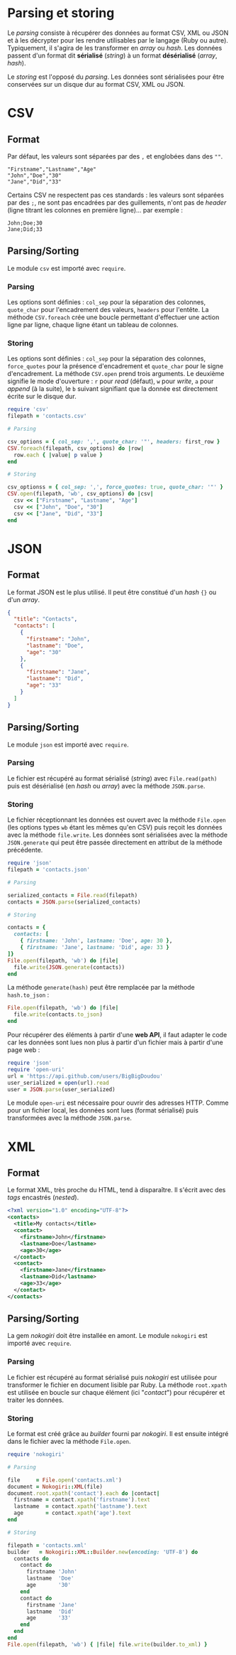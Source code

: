 # Parsing et storing

Le *parsing* consiste à récupérer des données au format CSV, XML ou JSON et à les décrypter pour les rendre utilisables par le langage (Ruby ou autre). Typiquement, il s'agira de les transformer en *array* ou *hash*. Les données passent d'un format dit **sérialisé** (*string*) à un format **désérialisé** (*array*, *hash*).

Le *storing* est l'opposé du *parsing*. Les données sont sérialisées pour être conservées sur un disque dur au format CSV, XML ou JSON.


# CSV

## Format

Par défaut, les valeurs sont séparées par des `,` et englobées dans des `""`.

```csv
"Firstname","Lastname","Age"
"John","Doe","30"
"Jane","Did","33"
```

Certains CSV ne respectent pas ces standards : les valeurs sont séparées par des `;`, ne sont pas encadrées par des guillements, n'ont pas de *header* (ligne titrant les colonnes en première ligne)... par exemple :

```csv
John;Doe;30
Jane;Did;33
```

## Parsing/Sorting

Le module `csv` est importé avec `require`.

### Parsing

Les options sont définies : `col_sep` pour la séparation des colonnes, `quote_char` pour l'encadrement des valeurs, `headers` pour l'entête.
La méthode `CSV.foreach` crée une boucle permettant d'effectuer une action ligne par ligne, chaque ligne étant un tableau de colonnes.

### Storing

Les options sont définies : `col_sep` pour la séparation des colonnes, `force_quotes` pour la présence d'encadrement et `quote_char` pour le signe d'encadrement. La méthode `CSV.open` prend trois arguments. Le deuxième signifie le mode d'ouverture : `r` pour *read* (défaut), `w` pour *write*, `a` pour *append* (à la suite), le `b` suivant signifiant que la donnée est directement écrite sur le disque dur.

```ruby
require 'csv'
filepath = 'contacts.csv'

# Parsing

csv_options = { col_sep: ',', quote_char: '"', headers: first_row }
CSV.foreach(filepath, csv_options) do |row|
  row.each { |value| p value }
end

# Storing

csv_optionss = { col_sep: ',', force_quotes: true, quote_char: '"' }
CSV.open(filepath, 'wb', csv_options) do |csv|
  csv << ["Firstname", "Lastname", "Age"]
  csv << ["John", "Doe", "30"]
  csv << ["Jane", "Did", "33"]
end
```


# JSON

## Format

Le format JSON est le plus utilisé. Il peut être constitué d'un *hash* `{}` ou d'un *array*.

```json
{
  "title": "Contacts",
  "contacts": [
    {
      "firstname": "John",
      "lastname": "Doe",
      "age": "30"
    },
    {
      "firstname": "Jane",
      "lastname": "Did",
      "age": "33"
    }
  ]
}
```

## Parsing/Sorting

Le module `json` est importé avec `require`.

### Parsing

Le fichier est récupéré au format sérialisé (*string*) avec `File.read(path)` puis est désérialisé (en *hash* ou *array*) avec la méthode `JSON.parse`.

### Storing

Le fichier réceptionnant les données est ouvert avec la méthode `File.open` (les options types `wb` étant les mêmes qu'en CSV) puis reçoit les données avec la méthode `file.write`. Les données sont sérialisées avec la méthode `JSON.generate` qui peut être passée directement en attribut de la méthode précédente.

```ruby
require 'json'
filepath = 'contacts.json'

# Parsing

serialized_contacts = File.read(filepath)
contacts = JSON.parse(serialized_contacts)

# Storing

contacts = {
  contacts: [
    { firstname: 'John', lastname: 'Doe', age: 30 },
    { firstname: 'Jane', lastname: 'Did', age: 33 }
]}
File.open(filepath, 'wb') do |file|
  file.write(JSON.generate(contacts))
end
```

La méthode `generate(hash)` peut être remplacée par la méthode `hash.to_json` :

```ruby
File.open(filepath, 'wb') do |file|
  file.write(contacts.to_json)
end
```

Pour récupérer des éléments à partir d'une **web API**, il faut adapter le code car les données sont lues non plus à partir d'un fichier mais à partir d'une page web :

```ruby
require 'json'
require 'open-uri'
url = 'https://api.github.com/users/BigBigDoudou'
user_serialized = open(url).read
user = JSON.parse(user_serialized)
```

Le module `open-uri` est nécessaire pour ouvrir des adresses HTTP. Comme pour un fichier local, les données sont lues (format sérialisé) puis transformées avec la méthode `JSON.parse`.


# XML

## Format

Le format XML, très proche du HTML, tend à disparaître. Il s'écrit avec des *tags* encastrés (*nested*).

```xml
<?xml version="1.0" encoding="UTF-8"?>
<contacts>
  <title>My contacts</title>
  <contact>
    <firstname>John</firstname>
    <lastname>Doe</lastname>
    <age>30</age>
  </contact>
  <contact>
    <firstname>Jane</firstname>
    <lastname>Did</lastname>
    <age>33</age>
  </contact>
</contacts>
```

## Parsing/Sorting

La gem *nokogiri* doit être installée en amont. Le module `nokogiri` est importé avec `require`.

### Parsing

Le fichier est récupéré au format sérialisé puis *nokogiri* est utilisée pour transformer le fichier en document lisible par Ruby. La méthode `root.xpath` est utilisée en boucle sur chaque élément (ici "*contact*") pour récupérer et traiter les données.

### Storing

Le format est créé grâce au *builder* fourni par *nokogiri*. Il est ensuite intégré dans le fichier avec la méthode `File.open`.

```ruby
require 'nokogiri'

# Parsing

file     = File.open('contacts.xml')
document = Nokogiri::XML(file)
document.root.xpath('contact').each do |contact|
  firstname = contact.xpath('firstname').text
  lastname  = contact.xpath('lastname').text
  age       = contact.xpath('age').text
end

# Storing

filepath = 'contacts.xml'
builder   = Nokogiri::XML::Builder.new(encoding: 'UTF-8') do
  contacts do
    contact do
      firstname 'John'
      lastname  'Doe'
      age       '30'
    end
    contact do
      firstname 'Jane'
      lastname  'Did'
      age       '33'
    end
  end
end
File.open(filepath, 'wb') { |file| file.write(builder.to_xml) }
```
